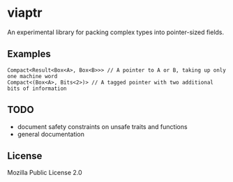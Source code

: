 # viaptr

An experimental library for packing complex types into pointer-sized fields.

## Examples

```rust,ignore
Compact<Result<Box<A>, Box<B>>> // A pointer to A or B, taking up only one machine word
Compact<(Box<A>, Bits<2>)> // A tagged pointer with two additional bits of information
```

## TODO

- document safety constraints on unsafe traits and functions
- general documentation

## License

Mozilla Public License 2.0
